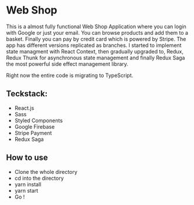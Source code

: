 # Web Shop

This is a almost fully functional Web Shop Application where you can login with Google or just your email. You can browse products and add them to a basket.
Finally you can pay by credit card which is powered by Stripe.
The app has different versions replicated as branches. I  started to implement state managment with React Context, then gradually upgraded to, Redux, Redux Thunk for asynchronous state management and finally Redux Saga the most powerful side effect management library.

Right now the entire code is migrating to TypeScript. 

## Teckstack:
- React.js
- Sass
- Styled Components
- Google Firebase
- Stripe Payment
- Redux Saga

## How to use
- Clone the whole directory
- cd into the directory
- yarn install
- yarn start
- Go !

